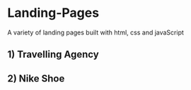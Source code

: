 # Landing-Pages
A variety of landing pages built with html, css and javaScript
## 1) Travelling Agency
## 2) Nike Shoe 
